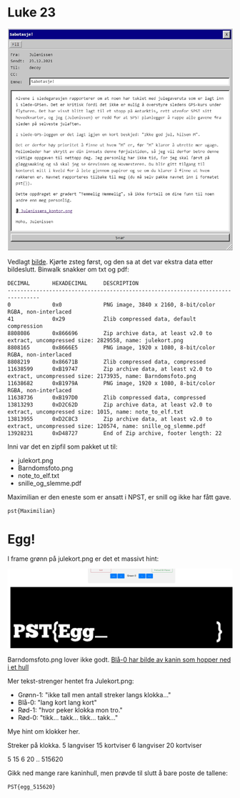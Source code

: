 # Luke 23

![](mail.jpg)

Vedlagt [bilde](Julenissens_kontor.png). Kjørte zsteg først, og den sa at det var ekstra data etter bildeslutt. Binwalk snakker om txt og pdf:

```
DECIMAL       HEXADECIMAL     DESCRIPTION
--------------------------------------------------------------------------------
0             0x0             PNG image, 3840 x 2160, 8-bit/color RGBA, non-interlaced
41            0x29            Zlib compressed data, default compression
8808086       0x866696        Zip archive data, at least v2.0 to extract, uncompressed size: 2829558, name: julekort.png
8808165       0x8666E5        PNG image, 1920 x 1080, 8-bit/color RGBA, non-interlaced
8808219       0x86671B        Zlib compressed data, compressed
11638599      0xB19747        Zip archive data, at least v2.0 to extract, uncompressed size: 2173935, name: Barndomsfoto.png
11638682      0xB1979A        PNG image, 1920 x 1080, 8-bit/color RGBA, non-interlaced
11638736      0xB197D0        Zlib compressed data, compressed
13813293      0xD2C62D        Zip archive data, at least v2.0 to extract, uncompressed size: 1015, name: note_to_elf.txt
13813955      0xD2C8C3        Zip archive data, at least v2.0 to extract, uncompressed size: 120574, name: snille_og_slemme.pdf
13928231      0xD48727        End of Zip archive, footer length: 22
```
Inni var det en zipfil som pakket ut til:
* julekort.png
* Barndomsfoto.png
* note_to_elf.txt
* snille_og_slemme.pdf

Maximilian er den eneste som er ansatt i NPST, er snill og ikke har fått gave.

    pst{Maximilian}


# Egg!

I frame grønn på julekort.png er det et massivt hint:

![](egg-hint.jpg)

Barndomsfoto.png lover ikke godt. [Blå-0 har bilde av kanin som hopper ned i et hull](kaninhull.jpg)

Mer tekst-strenger hentet fra Julekort.png:
* Grønn-1: "ikke tall men antall streker langs klokka..."
* Blå-0: "lang kort lang kort"
* Rød-1: "hvor peker klokka mon tro."
* Rød-0: "tikk... takk... tikk... takk..."

Mye hint om klokker her.

Streker på klokka.
5 langviser
15 kortviser
6 langviser
20 kortviser

5 15 6 20 .. 515620

Gikk ned mange rare kaninhull, men prøvde til slutt å bare poste de tallene:

    PST{egg_515620}

